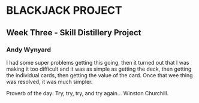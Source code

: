 # BLACKJACK PROJECT

## Week Three - Skill Distillery Project
### Andy Wynyard


I had some super problems getting this going, then it turned out that I was making it too difficult and it was as simple as getting the deck, then getting the individual cards, then getting the value of the card. Once that wee thing was resolved, it was much simpler.

Proverb of the day:
	Try, try, try, and try again...
					Winston Churchill.